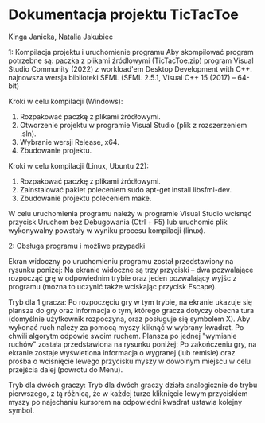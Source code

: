 # Dokumentacja projektu TicTacToe
Kinga Janicka, Natalia Jakubiec

1: Kompilacja projektu i uruchomienie programu
Aby skompilować program potrzebne są:
	paczka z plikami źródłowymi (TicTacToe.zip)
	program Visual Studio Community (2022) z workload'em Desktop Development with C++.
	najnowsza wersja biblioteki SFML (SFML 2.5.1, Visual C++ 15 (2017) – 64-bit)

Kroki w celu kompilacji (Windows):
1.	Rozpakować paczkę z plikami źródłowymi.
2.	Otworzenie projektu w programie Visual Studio (plik z rozszerzeniem .sln).
3.	Wybranie wersji Release, x64.
4.	Zbudowanie projektu.

Kroki w celu kompilacji (Linux, Ubuntu 22):
1.	Rozpakować paczkę z plikami źródłowymi.
2.	Zainstalować pakiet poleceniem sudo apt-get install libsfml-dev.
3.	Zbudowanie projektu poleceniem make.

W celu uruchomienia programu należy w programie Visual Studio wcisnąć przycisk Uruchom bez Debugowania (Ctrl + F5) lub uruchomić plik wykonywalny powstały w wyniku procesu kompilacji (linux).

2: Obsługa programu i możliwe przypadki

Ekran widoczny po uruchomieniu programu został przedstawiony na rysunku poniżej:
Na ekranie widoczne są trzy przyciski – dwa pozwalające rozpocząć grę w odpowiednim trybie oraz jeden pozwalający wyjśc z programu (można to uczynić także wciskając przycisk Escape).

Tryb dla 1 gracza:
Po rozpoczęciu gry w tym trybie, na ekranie ukazuje się plansza do gry oraz informacja o tym, którego gracza dotyczy obecna tura (domyślnie użytkownik rozpoczyna, oraz posługuje się symbolem X).
Aby wykonać ruch należy za pomocą myszy kliknąć w wybrany kwadrat. Po chwili algorytm odpowie swoim ruchem. Plansza po jednej "wymianie ruchów" została przedstawiona na rysunku poniżej:
Po zakończeniu gry, na ekranie zostaje wyświetlona informacja o wygranej (lub remisie) oraz prośba o wciśnięcie lewego przycisku myszy w dowolnym miejscu w celu przejścia dalej (powrotu do Menu).

	
Tryb dla dwóch graczy:
Tryb dla dwóch graczy działa analogicznie do trybu pierwszego, z tą różnicą, że w każdej turze kliknięcie lewym przyciskiem myszy po najechaniu kursorem na odpowiedni kwadrat ustawia kolejny symbol.

